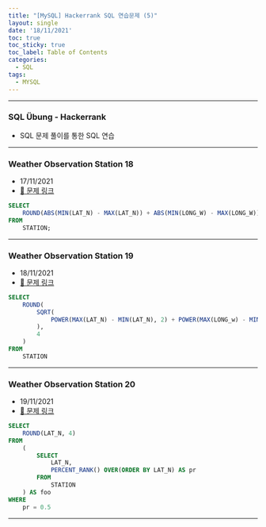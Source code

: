 ```yaml
---
title: "[MySQL] Hackerrank SQL 연습문제 (5)"
layout: single
date: '18/11/2021'
toc: true
toc_sticky: true
toc_label: Table of Contents
categories:
  - SQL
tags:
  - MYSQL
---
```


---
### SQL Übung - Hackerrank
* SQL 문제 풀이를 통한 SQL 연습

---

### Weather Observation Station 18
* 17/11/2021
* [🔗 문제 링크](https://www.hackerrank.com/challenges/weather-observation-station-18/problem?isFullScreen=true)

```sql
SELECT
    ROUND(ABS(MIN(LAT_N) - MAX(LAT_N)) + ABS(MIN(LONG_W) - MAX(LONG_W)), 4)
FROM
    STATION;

```

---

### Weather Observation Station 19
* 18/11/2021
* [🔗 문제 링크](https://www.hackerrank.com/challenges/weather-observation-station-19/problem?isFullScreen=true)

```sql
SELECT
    ROUND(
        SQRT(
            POWER(MAX(LAT_N) - MIN(LAT_N), 2) + POWER(MAX(LONG_w) - MIN(LONG_W), 2)
        ),
        4
    )
FROM
    STATION

```

---

### Weather Observation Station 20
* 19/11/2021
* [🔗 문제 링크](https://www.hackerrank.com/challenges/weather-observation-station-20/problem?isFullScreen=false)

```sql
SELECT
    ROUND(LAT_N, 4)
FROM 
    (
        SELECT
            LAT_N,
            PERCENT_RANK() OVER(ORDER BY LAT_N) AS pr
        FROM 
            STATION
    ) AS foo
WHERE
    pr = 0.5
```

---
